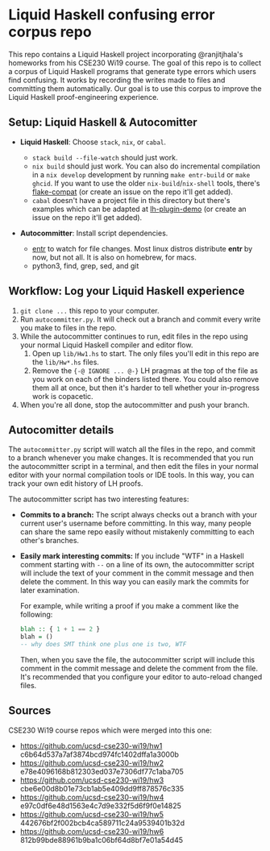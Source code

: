 # Liquid Haskell confusing error corpus repo

This repo contains a Liquid Haskell project incorporating @ranjitjhala's
homeworks from his CSE230 Wi19 course. The goal of this repo is to collect a
corpus of Liquid Haskell programs that generate type errors which users find
confusing. It works by recording the writes made to files and committing them
automatically. Our goal is to use this corpus to improve the Liquid Haskell
proof-engineering experience.

## Setup: Liquid Haskell & Autocomitter

* **Liquid Haskell**: Choose `stack`, `nix`, or `cabal`.
  * `stack build --file-watch` should just work.
  * `nix build` should just work. You can also do incremental compilation in a
    `nix develop` development by running `make entr-build` or `make ghcid`. If
    you want to use the older `nix-build`/`nix-shell` tools, there's
    [flake-compat](https://github.com/edolstra/flake-compat) (or create an
    issue on the repo it'll get added).
  * `cabal` doesn't have a project file in this directory but there's examples
    which can be adapted at
    [lh-plugin-demo](https://github.com/ucsd-progsys/lh-plugin-demo) (or create
    an issue on the repo it'll get added).

* **Autocommitter**: Install script dependencies.
  * [entr](https://github.com/eradman/entr#event-notify-test-runner) to watch
    for file changes. Most linux distros distribute **entr** by now, but not
    all. It is also on homebrew, for macs.
  * python3, find, grep, sed, and git

## Workflow: Log your Liquid Haskell experience

1. `git clone ...` this repo to your computer.
1. Run `autocommitter.py`. It will check out a branch and commit every write
   you make to files in the repo.
1. While the autocommitter continues to run, edit files in the repo using your
   normal Liquid Haskell compiler and editor flow.
   1. Open up `lib/Hw1.hs` to start. The only files you'll edit in this repo
      are the `lib/Hw*.hs` files.
   1. Remove the `{-@ IGNORE ... @-}` LH pragmas at the top of the file as you
      work on each of the binders listed there. You could also remove them all
      at once, but then it's harder to tell whether your in-progress work is
      copacetic.
1. When you're all done, stop the autocommitter and push your branch.

## Autocomitter details

The `autocommitter.py` script will watch all the files in the repo, and
commit to a branch whenever you make changes.
It is recommended that you run the autocommitter script in a terminal, and then
edit the files in your normal editor with your normal compilation tools or IDE
tools.
In this way, you can track your own edit history of LH proofs.

The autocommitter script has two interesting features:

* **Commits to a branch:** The script always checks out a branch with your
  current user's username before committing. In this way, many people can share
  the same repo easily without mistakenly committing to each other's branches.
* **Easily mark interesting commits:** If you include "WTF" in a Haskell
  comment starting with `--` on a line of its own, the autocommitter script
  will include the text of your comment in the commit message and then delete
  the comment. In this way you can easily mark the commits for later
  examination.

  For example, while writing a proof if you make a comment like the following:
  ```haskell
  blah :: { 1 + 1 == 2 }
  blah = ()
  -- why does SMT think one plus one is two, WTF
  ```
  Then, when you save the file, the autocommitter script will include this
  comment in the commit message and delete the comment from the file. It's
  recommended that you configure your editor to auto-reload changed files.


## Sources

CSE230 Wi19 course repos which were merged into this one:

* <https://github.com/ucsd-cse230-wi19/hw1> c6b64d537a7af3874bcd974fc1402dffa1a3000b
* <https://github.com/ucsd-cse230-wi19/hw2> e78e4096168b812303ed037e7306df77c1aba705
* <https://github.com/ucsd-cse230-wi19/hw3> cbe6e00d8b01e73cb1ab5e409dd9ff878576c335
* <https://github.com/ucsd-cse230-wi19/hw4> e97c0df6e48d1563e4c7d9e332f5d6f9f0e14825
* <https://github.com/ucsd-cse230-wi19/hw5> 442676bf2f002bcb4ca589711c24a9539401b32d
* <https://github.com/ucsd-cse230-wi19/hw6> 812b99bde88961b9ba1c06bf64d8bf7e01a54d45
